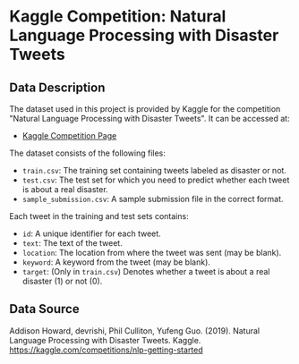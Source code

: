 
# Kaggle Competition: Natural Language Processing with Disaster Tweets


## Data Description
The dataset used in this project is provided by Kaggle for the competition "Natural Language Processing with Disaster Tweets". It can be accessed at:
- [Kaggle Competition Page](https://www.kaggle.com/competitions/nlp-getting-started)

The dataset consists of the following files:
- `train.csv`: The training set containing tweets labeled as disaster or not.
- `test.csv`: The test set for which you need to predict whether each tweet is about a real disaster.
- `sample_submission.csv`: A sample submission file in the correct format.

Each tweet in the training and test sets contains:
- `id`: A unique identifier for each tweet.
- `text`: The text of the tweet.
- `location`: The location from where the tweet was sent (may be blank).
- `keyword`: A keyword from the tweet (may be blank).
- `target`: (Only in `train.csv`) Denotes whether a tweet is about a real disaster (1) or not (0).

## Data Source 

Addison Howard, devrishi, Phil Culliton, Yufeng Guo. (2019). Natural Language Processing with Disaster Tweets. Kaggle. https://kaggle.com/competitions/nlp-getting-started
